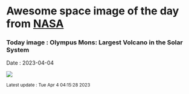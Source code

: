 
# Awesome space image of the day from [NASA](https://api.nasa.gov/)

### Today image : Olympus Mons: Largest Volcano in the Solar System
Date : 2023-04-04

![](https://apod.nasa.gov/apod/image/2304/OlympusMons_MarsExpress_960.jpg)

<small>Latest update : Tue Apr  4 04:15:28 2023</small>
        